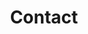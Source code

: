 ---
title: Contact
type: landing

sections:
  - block: markdown
    content:
      title: Contact
      subtitle: 
      text: 
        
---